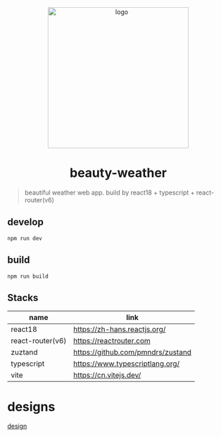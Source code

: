 <div align="center">
  <img src="https://img1.imgtp.com/2022/12/07/m8m66Aqb.svg" style="width: 320px" alt="logo" />
  <h1>beauty-weather</h1>
</div>

> beautiful weather web app. build by react18 + typescript + react-router(v6)

## develop

```
npm run dev
```

## build

```
npm run build
```

## Stacks

| name             | link                              |
| ---------------- | --------------------------------- |
| react18          | https://zh-hans.reactjs.org/      |
| react-router(v6) | https://reactrouter.com           |
| zuztand          | https://github.com/pmndrs/zustand |
| typescript       | https://www.typescriptlang.org/   |
| vite             | https://cn.vitejs.dev/            |

# designs

[design](https://js.design/f/9exj1h?p=3UMR7c0Adr)
